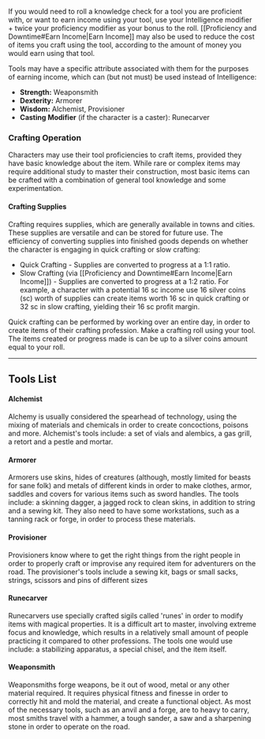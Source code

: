 If you would need to roll a knowledge check for a tool you are proficient with, or want to earn income using your tool, use your Intelligence modifier + twice your proficiency modifier as your bonus to the roll. [[Proficiency and Downtime#Earn Income|Earn Income]] may also be used to reduce the cost of items you craft using the tool, according to the amount of money you would earn using that tool.

Tools may have a specific attribute associated with them for the purposes of earning income, which can (but not must) be used instead of Intelligence:
- **Strength:** Weaponsmith
- **Dexterity:** Armorer
- **Wisdom:** Alchemist, Provisioner
- **Casting Modifier** (if the character is a caster): Runecarver

### Crafting Operation

Characters may use their tool proficiencies to craft items, provided they have basic knowledge about the item. While rare or complex items may require additional study to master their construction, most basic items can be crafted with a combination of general tool knowledge and some experimentation.

#### Crafting Supplies

Crafting requires supplies, which are generally available in towns and cities. These supplies are versatile and can be stored for future use. The efficiency of converting supplies into finished goods depends on whether the character is engaging in quick crafting or slow crafting:

- Quick Crafting - Supplies are converted to progress at a 1:1 ratio.
- Slow Crafting (via [[Proficiency and Downtime#Earn Income|Earn Income]]) - Supplies are converted to progress at a 1:2 ratio. For example, a character with a potential 16 sc income use 16 silver coins (sc) worth of supplies can create items worth 16 sc in quick crafting or 32 sc in slow crafting, yielding their 16 sc profit margin.

Quick crafting can be performed by working over an entire day, in order to create items of their crafting profession. Make a crafting roll using your tool. The items created or progress made is can be up to a silver coins amount equal to your roll. 
- - -
## Tools List
 
#### Alchemist
Alchemy is usually considered the spearhead of technology, using the mixing of materials and chemicals in order to create concoctions, poisons and more. Alchemist's tools include: a set of vials and alembics, a gas grill, a retort and a pestle and mortar.
 
#### Armorer
Armorers use skins, hides of creatures (although, mostly limited for beasts for sane folk) and metals of different kinds in order to make clothes, armor, saddles and covers for various items such as sword handles. The tools include: a skinning dagger, a jagged rock to clean skins, in addition to string and a sewing kit. They also need to have some workstations, such as a tanning rack or forge, in order to process these materials.

#### Provisioner
Provisioners know where to get the right things from the right people in order to properly craft or improvise any required item for adventurers on the road. The provisioner's tools include a sewing kit, bags or small sacks, strings, scissors and pins of different sizes
 
#### Runecarver
Runecarvers use specially crafted sigils called 'runes' in order to modify items with magical properties. It is a difficult art to master, involving extreme focus and knowledge, which results in a relatively small amount of people practicing it compared to other professions. The tools one would use include: a stabilizing apparatus, a special chisel, and the item itself.
 
#### Weaponsmith
Weaponsmiths forge weapons, be it out of wood, metal or any other material required. It requires physical fitness and finesse in order to correctly hit and mold the material, and create a functional object. As most of the necessary tools, such as an anvil and a forge, are to heavy to carry, most smiths travel with a hammer, a tough sander, a saw and a sharpening stone in order to operate on the road.
